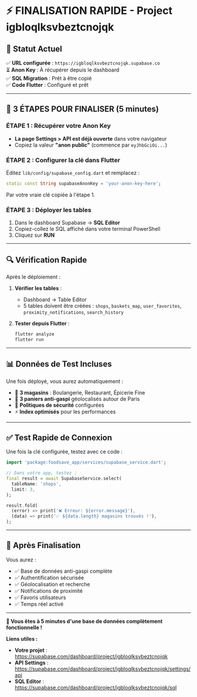 # ⚡ FINALISATION RAPIDE - Project igbloqlksvbeztcnojqk

## 🎯 Statut Actuel

✅ **URL configurée** : `https://igbloqlksvbeztcnojqk.supabase.co`  
⏳ **Anon Key** : À récupérer depuis le dashboard  
✅ **SQL Migration** : Prêt à être copié  
✅ **Code Flutter** : Configuré et prêt  

---

## 🚀 3 ÉTAPES POUR FINALISER (5 minutes)

### ÉTAPE 1 : Récupérer votre Anon Key
- **La page Settings > API est déjà ouverte** dans votre navigateur
- Copiez la valeur **"anon public"** (commence par `eyJhbGciOi...`)

### ÉTAPE 2 : Configurer la clé dans Flutter
Éditez `lib/config/supabase_config.dart` et remplacez :
```dart
static const String supabaseAnonKey = 'your-anon-key-here';
```
Par votre vraie clé copiée à l'étape 1.

### ÉTAPE 3 : Déployer les tables
1. Dans le dashboard Supabase → **SQL Editor**
2. Copiez-collez le SQL affiché dans votre terminal PowerShell
3. Cliquez sur **RUN**

---

## 🔍 Vérification Rapide

Après le déploiement :

1. **Vérifier les tables** :
   - Dashboard → Table Editor
   - 5 tables doivent être créées : `shops`, `baskets_map`, `user_favorites`, `proximity_notifications`, `search_history`

2. **Tester depuis Flutter** :
   ```bash
   flutter analyze
   flutter run
   ```

---

## 📊 Données de Test Incluses

Une fois déployé, vous aurez automatiquement :
- 🏪 **3 magasins** : Boulangerie, Restaurant, Épicerie Fine
- 🧺 **3 paniers anti-gaspi** géolocalisés autour de Paris
- 🔐 **Politiques de sécurité** configurées
- ⚡ **Index optimisés** pour les performances

---

## ✅ Test Rapide de Connexion

Une fois la clé configurée, testez avec ce code :

```dart
import 'package:foodsave_app/services/supabase_service.dart';

// Dans votre app, testez :
final result = await SupabaseService.select(
  tableName: 'shops',
  limit: 3,
);

result.fold(
  (error) => print('❌ Erreur: ${error.message}'),
  (data) => print('✅ ${data.length} magasins trouvés !'),
);
```

---

## 🎉 Après Finalisation

Vous aurez :
- ✅ Base de données anti-gaspi complète
- ✅ Authentification sécurisée  
- ✅ Géolocalisation et recherche
- ✅ Notifications de proximité
- ✅ Favoris utilisateurs
- ✅ Temps réel activé

---

**🚀 Vous êtes à 5 minutes d'une base de données complètement fonctionnelle !**

**Liens utiles :**
- **Votre projet** : https://supabase.com/dashboard/project/igbloqlksvbeztcnojqk
- **API Settings** : https://supabase.com/dashboard/project/igbloqlksvbeztcnojqk/settings/api  
- **SQL Editor** : https://supabase.com/dashboard/project/igbloqlksvbeztcnojqk/sql